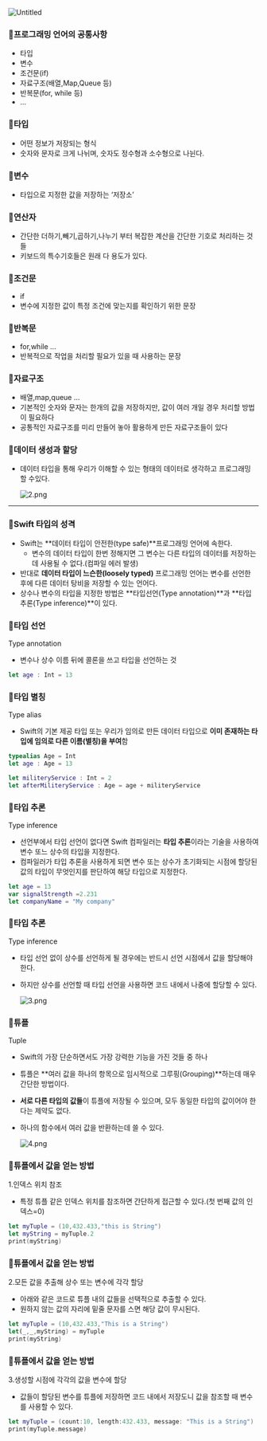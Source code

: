 ![Untitled](https://s3-us-west-2.amazonaws.com/secure.notion-static.com/9c34ce52-39bb-4eb0-9bf0-441055224147/Untitled.png)

### 🔸프로그래밍 언어의 공통사항

- 타입
- 변수
- 조건문(if)
- 자료구조(배열,Map,Queue 등)
- 반복문(for, while 등)
- …

### 🔸타입

- 어떤 정보가 저장되는 형식
- 숫자와 문자로 크게 나뉘며, 숫자도 정수형과 소수형으로 나뉜다.

### 🔸변수

- 타입으로 지정한 값을 저장하는 ‘저장소’

### 🔸연산자

- 간단한 더하기,빼기,곱하기,나누기 부터 복잡한 계산을 간단한 기호로 처리하는 것들
- 키보드의 특수기호들은 원래 다 용도가 있다.

### 🔸조건문

- if
- 변수에 지정한 값이 특정 조건에 맞는지를 확인하기 위한 문장

### 🔸반복문

- for,while …
- 반복적으로 작업을 처리할 필요가 있을 때 사용하는 문장

### 🔸자료구조

- 배열,map,queue …
- 기본적인 숫자와 문자는 한개의 값을 저장하지만, 값이 여러 개일 경우 처리할 방법이 필요하다
- 공통적인 자료구조를 미리 만들어 놓아 활용하게 만든 자료구조들이 있다

### 🔸데이터 생성과 할당

- 데이터 타입을 통해 우리가 이해할 수 있는 형태의 데이터로 생각하고 프로그래밍 할 수있다.
    
    ![2.png](https://s3-us-west-2.amazonaws.com/secure.notion-static.com/38a45cf8-e23a-416d-8107-d2abc7ef9102/2.png)
    

---

### 🔸Swift 타입의 성격

- Swift는 **데이터 타입이 안전한(type safe)**프로그래밍 언어에 속한다.
    - 변수의 데이터 타입이 한번 정해지면 그 변수는 다른 타입의 데이터를 저장하는 데 사용될 수 없다.(컴파일 에러 발생)
- 반대로 **데이터 타입이 느슨한(loosely typed)** 프로그래밍 언어는 변수를 선언한 후에 다른 데이터 탕비을 저장할 수 있는 언어다.
- 상수나 변수의 타입을 지정한 방법은 **타입선언(Type annotation)**과 **타입 추론(Type inference)**이 있다.

### 🔸타입 선언

Type annotation

- 변수나 상수 이름 뒤에 콜론을 쓰고 타입을 선언하는 것

```swift
let age : Int = 13
```

### 🔸타입 별칭

Type alias

- Swift의 기본 제공 타입 또는 우리가 임의로 만든 데이터 타입으로 **이미 존재하는 타입에 임의로 다른 이름(별칭)을 부여**함

```swift
typealias Age = Int
let age : Age = 13

let militeryService : Int = 2
let afterMiliteryService : Age = age + militeryService
```

### 🔸타입 추론

Type inference

- 선언부에서 타입 선언이 없다면 Swift 컴파일러는 **타입 추론**이라는 기술을 사용하여 변수 또느 상수의 타입을 지정한다.
- 컴파일러가 타입 추론을 사용하게 되면 변수 또는 상수가 초기화되는 시점에 할당된 값의 타입이 무엇인지를 판단하여 해당 타입으로 지정한다.

```swift
let age = 13
var signalStrength =2.231
let companyName = "My company"
```

### 🔸타입 추론

Type inference

- 타입 선언 없이 상수를 선언하게 될 경우에는 반드시 선언 시점에서 값을 할당해야 한다.
- 하지만 상수를 선언할 때 타입 선언을 사용하면 코드 내에서 나중에 할당할 수 있다.
    
    ![3.png](https://s3-us-west-2.amazonaws.com/secure.notion-static.com/2c088dbe-60e2-4f64-9660-40db367573d4/3.png)
    

### 🔸튜플

Tuple

- Swift의 가장 단순하면서도 가장 강력한 기능을 가진 것들 중 하나
- 튜플은 **여러 값을 하나의 항목으로 임시적으로 그루핑(Grouping)**하는데 매우 간단한 방법이다.
- **서로 다른 타입의 값들**이 튜플에 저장될 수 있으며, 모두 동일한 타입의 값이어야 한다는 제약도 없다.
- 하나의 함수에서 여러 값을 반환하는데 쓸 수 있다.
    
    ![4.png](https://s3-us-west-2.amazonaws.com/secure.notion-static.com/8c7c1a02-4c28-4412-ad4f-6df2ecf1efcf/4.png)
    

### 🔸튜플에서 값을 얻는 방법

1.인덱스 위치 참조

- 특정 튜플 같은 인덱스 위치를 참조하면 간단하게 접근할 수 있다.(첫 번째 값의 인덱스=0)

```swift
let myTuple = (10,432.433,"this is String")
let myString = myTuple.2
print(myString)
```

### 🔸튜플에서 값을 얻는 방법

2.모든 값을 추출해 상수 또는 변수에 각각 할당

- 아래와 같은 코드로 튜플 내의 값들을 선택적으로 추출할 수 있다.
- 원하지 않는 값의 자리에 밑줄 문자를 스면 해당 값이 무시된다.

```swift
let myTuple = (10,432.433,"This is a String")
let(_,_,myString) = myTuple
print(myString)
```

### 🔸튜플에서 값을 얻는 방법

3.생성할 시점에 각각의 값을 변수에 할당

- 값들이 할당된 변수를 튜플에 저장하면 코드 내에서 저장도니 값을 참조할 때 변수를 사용할 수 있다.

```swift
let myTuple = (count:10, length:432.433, message: "This is a String")
print(myTuple.message)
```
